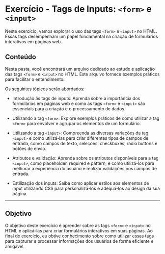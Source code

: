 # Exercício - Tags de Inputs: `<form>` e `<input>`

Neste exercício, vamos explorar o uso das tags `<form>` e `<input>` no HTML. Essas tags desempenham um papel fundamental na criação de formulários interativos em páginas web.

## Conteúdo

Nesta pasta, você encontrará um arquivo dedicado ao estudo e aplicação das tags `<form>` e `<input>` no HTML. Este arquivo fornece exemplos práticos para facilitar o entendimento.

Os seguintes tópicos serão abordados:

- Introdução às tags de inputs: Aprenda sobre a importância dos formulários em páginas web e como as tags `<form>` e `<input>` são essenciais para a criação e o processamento de dados.

- Utilizando a tag `<form>`: Explore exemplos práticos de como utilizar a tag `<form>` para envolver e agrupar os elementos de um formulário.

- Utilizando a tag `<input>`: Compreenda as diversas variações da tag `<input>` e como utilizá-las para criar diferentes tipos de campos de entrada, como campos de texto, seleções, checkboxes, radio buttons e botões de envio.

- Atributos e validação: Aprenda sobre os atributos disponíveis para a tag `<input>`, como placeholder, required e pattern, e como utilizá-los para melhorar a experiência do usuário e realizar validações nos campos de entrada.

- Estilização dos inputs: Saiba como aplicar estilos aos elementos de input utilizando CSS para personalizá-los e adequá-los ao design da sua página.

---

## Objetivo

O objetivo deste exercício é aprender sobre as tags `<form>` e `<input>` no HTML e aplicá-las para criar formulários interativos em suas páginas. Ao final do exercício, eu obtive conhecimento sobre como utilizar essas tags para capturar e processar informações dos usuários de forma eficiente e amigável.
